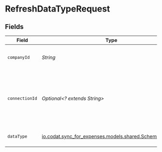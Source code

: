 # RefreshDataTypeRequest


## Fields

| Field                                                                                            | Type                                                                                             | Required                                                                                         | Description                                                                                      | Example                                                                                          |
| ------------------------------------------------------------------------------------------------ | ------------------------------------------------------------------------------------------------ | ------------------------------------------------------------------------------------------------ | ------------------------------------------------------------------------------------------------ | ------------------------------------------------------------------------------------------------ |
| `companyId`                                                                                      | *String*                                                                                         | :heavy_check_mark:                                                                               | Unique identifier for a company.                                                                 | 8a210b68-6988-11ed-a1eb-0242ac120002                                                             |
| `connectionId`                                                                                   | *Optional<? extends String>*                                                                     | :heavy_minus_sign:                                                                               | Optionally, provide a data connection id to only queue pull operations on that connection.       |                                                                                                  |
| `dataType`                                                                                       | [io.codat.sync_for_expenses.models.shared.SchemaDataType](../../models/shared/SchemaDataType.md) | :heavy_check_mark:                                                                               | The key of a Codat data type                                                                     | invoices                                                                                         |